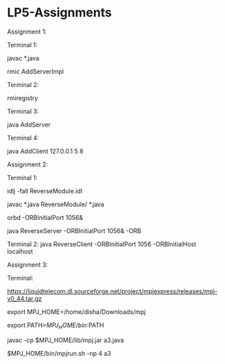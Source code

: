 # LP5-Assignments

Assignment 1:

Terminal 1:

javac *.java

rmic AddServerImpl


Terminal 2: 

rmiregistry


Terminal 3: 

java AddServer


Terminal 4: 

java AddClient 127.0.0.1 5 8


Assignment 2:

Terminal 1:

idlj -fall ReverseModule.idl 

javac *.java ReverseModule/ *.java

orbd -ORBInitialPort 1056&

java ReverseServer -ORBInitialPort 1056& -ORB


Terminal 2:
java ReverseClient -ORBInitialPort 1056 -ORBInitialHost localhost


Assignment 3:

Terminal: 

https://liquidtelecom.dl.sourceforge.net/project/mpjexpress/releases/mpj-v0_44.tar.gz

export MPJ_HOME=/home/disha/Downloads/mpj

export PATH=$MPJ_HOME/bin:$PATH

javac -cp $MPJ_HOME/lib/mpj.jar a3.java

$MPJ_HOME/bin/mpjrun.sh -np 4 a3


